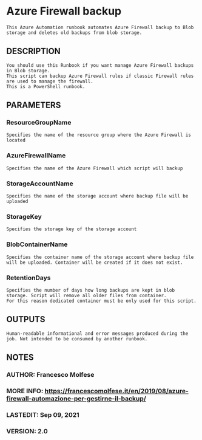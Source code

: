 # Azure Firewall backup
	This Azure Automation runbook automates Azure Firewall backup to Blob storage and deletes old backups from blob storage. 

## DESCRIPTION
	You should use this Runbook if you want manage Azure Firewall backups in Blob storage. 
	This script can backup Azure Firewall rules if classic Firewall rules are used to manage the firewall. 
	This is a PowerShell runbook.

## PARAMETERS
### ResourceGroupName
	Specifies the name of the resource group where the Azure Firewall is located
	
### AzureFirewallName
	Specifies the name of the Azure Firewall which script will backup
	
### StorageAccountName
	Specifies the name of the storage account where backup file will be uploaded

### StorageKey
	Specifies the storage key of the storage account

### BlobContainerName
	Specifies the container name of the storage account where backup file will be uploaded. Container will be created if it does not exist.

### RetentionDays
	Specifies the number of days how long backups are kept in blob storage. Script will remove all older files from container. 
	For this reason dedicated container must be only used for this script.

## OUTPUTS
	Human-readable informational and error messages produced during the job. Not intended to be consumed by another runbook.

## NOTES
### AUTHOR: Francesco Molfese
### MORE INFO: https://francescomolfese.it/en/2019/08/azure-firewall-automazione-per-gestirne-il-backup/
### LASTEDIT: Sep 09, 2021
### VERSION: 2.0
